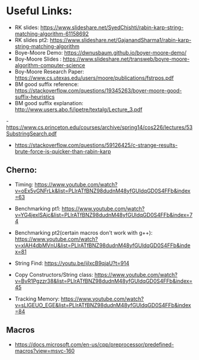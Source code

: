 # Useful Links:

- RK slides: https://www.slideshare.net/SyedChishti/rabin-karp-string-matching-algorithm-61158692 <br>
- RK slides pt2: https://www.slideshare.net/GajanandSharma1/rabin-karp-string-matching-algorithm <br>
- Boye-Moore Demo: https://dwnusbaum.github.io/boyer-moore-demo/ <br>
- Boy-Moore Slides : https://www.slideshare.net/transweb/boyre-moore-algorithm-computer-science <br>
- Boy-Moore Research Paper: https://www.cs.utexas.edu/users/moore/publications/fstrpos.pdf <br>
- BM good suffix reference: https://stackoverflow.com/questions/19345263/boyer-moore-good-suffix-heuristics
- BM good suffix explanation: http://www.users.abo.fi/ipetre/textalg/Lecture_3.pdf

-https://www.cs.princeton.edu/courses/archive/spring14/cos226/lectures/53SubstringSearch.pdf
- https://stackoverflow.com/questions/59126425/c-strange-results-brute-force-is-quicker-than-rabin-karp


## Cherno:
- Timing: https://www.youtube.com/watch?v=oEx5vGNFrLk&list=PLlrATfBNZ98dudnM48yfGUldqGD0S4FFb&index=63 <br>
- Benchmarking pt1: https://www.youtube.com/watch?v=YG4jexlSAjc&list=PLlrATfBNZ98dudnM48yfGUldqGD0S4FFb&index=74 <br>
- Benchmarking pt2(certain macros don't work with g++): https://www.youtube.com/watch?v=xlAH4dbMVnU&list=PLlrATfBNZ98dudnM48yfGUldqGD0S4FFb&index=81 <br>

- String Find: https://youtu.be/ijIxcB9qjaU?t=914 <br>
- Copy Constructors/String class: https://www.youtube.com/watch?v=BvR1Pgzzr38&list=PLlrATfBNZ98dudnM48yfGUldqGD0S4FFb&index=45 <br>

- Tracking Memory: https://www.youtube.com/watch?v=sLlGEUO_EGE&list=PLlrATfBNZ98dudnM48yfGUldqGD0S4FFb&index=84 <br>

## Macros
- https://docs.microsoft.com/en-us/cpp/preprocessor/predefined-macros?view=msvc-160
